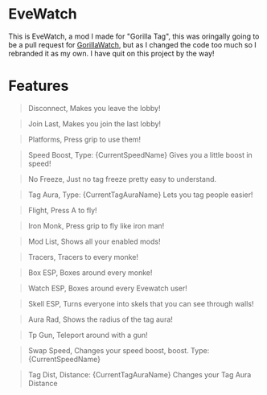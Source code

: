 # EveWatch

This is EveWatch, a mod I made for "Gorilla Tag", this was oringally going to be a pull request for [GorillaWatch](https://github.com/ArtificialGorillas/GorillaWatch), but as I changed the code too much so I rebranded it as my own. I have quit on this project by the way!

# Features
> Disconnect, Makes you leave the lobby!

> Join Last, Makes you join the last lobby!

> Platforms, Press grip to use them!

> Speed Boost, Type: {CurrentSpeedName} Gives you a little boost in speed!

> No Freeze, Just no tag freeze pretty easy to understand.

> Tag Aura, Type: {CurrentTagAuraName} Lets you tag people easier!

> Flight, Press A to fly!

> Iron Monk, Press grip to fly like iron man!

> Mod List, Shows all your enabled mods!

> Tracers, Tracers to every monke!

> Box ESP, Boxes around every monke! 

> Watch ESP, Boxes around every Evewatch user!

> Skell ESP, Turns everyone into skels that you can see through walls!

> Aura Rad, Shows the radius of the tag aura!

> Tp Gun, Teleport around with a gun! 

> Swap Speed, Changes your speed boost, boost. Type: {CurrentSpeedName} 

> Tag Dist, Distance: {CurrentTagAuraName} Changes your Tag Aura Distance
